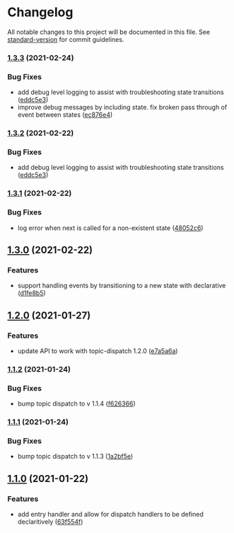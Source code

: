 # Changelog

All notable changes to this project will be documented in this file. See [standard-version](https://github.com/conventional-changelog/standard-version) for commit guidelines.

### [1.3.3](///compare/v1.3.1...v1.3.3) (2021-02-24)


### Bug Fixes

* add debug level logging to assist with troubleshooting state transitions ([eddc5e3](///commit/eddc5e34e59d6dc7302370820b29e92f3595b1d0))
* improve debug messages by including state. fix broken pass through of event between states ([ec876e4](///commit/ec876e4ec9267c55bc9f18bb38dfb1c0bd950dd7))

### [1.3.2](///compare/v1.3.1...v1.3.2) (2021-02-22)


### Bug Fixes

* add debug level logging to assist with troubleshooting state transitions ([eddc5e3](///commit/eddc5e34e59d6dc7302370820b29e92f3595b1d0))

### [1.3.1](///compare/v1.3.0...v1.3.1) (2021-02-22)


### Bug Fixes

* log error when next is called for a non-existent state ([48052c6](///commit/48052c6d6eb42a56b0432f3141e29050878336ec))

## [1.3.0](///compare/v1.2.0...v1.3.0) (2021-02-22)


### Features

* support handling events by transitioning to a new state with declarative ([d1fe8b5](///commit/d1fe8b5edc2ada6a47771b39b26609bd25b7af00))

## [1.2.0](///compare/v1.1.2...v1.2.0) (2021-01-27)


### Features

* update API to work with topic-dispatch 1.2.0 ([e7a5a6a](///commit/e7a5a6a8d226c082b06c5f7f82682c28e1e2bb2c))

### [1.1.2](///compare/v1.1.1...v1.1.2) (2021-01-24)


### Bug Fixes

* bump topic dispatch to v 1.1.4 ([f626366](///commit/f626366aa67b6084f2ca8fce6ce18ad908160dcf))

### [1.1.1](///compare/v1.1.0...v1.1.1) (2021-01-24)


### Bug Fixes

* bump topic dispatch to v 1.1.3 ([1a2bf5e](///commit/1a2bf5eed86a5a940c355f160d7088745d99926f))

## [1.1.0](///compare/v1.0.0...v1.1.0) (2021-01-22)


### Features

* add entry handler and allow for dispatch handlers to be defined declaritively ([63f554f](///commit/63f554f4799fca89a3d3b635137d5a4dfceb2496))
